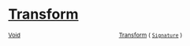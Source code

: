 # [Transform](./Multiply-100663631.md)



<sub>[Void](https://docs.microsoft.com/en-us/dotnet/api/System.Void)</sub><img width=200/><sub>[Transform](./Multiply-100663631.md) ( [`Signature`](./../../Signature.md) )</sub><br>


